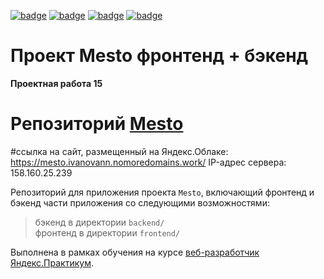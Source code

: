 [![badge](https://img.shields.io/badge/Technologies-HTML5-orange)](https://html.spec.whatwg.org/multipage/) [![badge](https://img.shields.io/badge/Technologies-CSS3-blue)](https://www.w3.org/Style/CSS/#specs) [![badge](https://img.shields.io/badge/Technologies-JS-yellow)](https://www.w3.org/Style/CSS/#specs) [![badge](https://img.shields.io/badge/Technologies-REACT-lightblue)](https://ru.reactjs.org/)

# Проект Mesto фронтенд + бэкенд
**Проектная работа 15**
# Репозиторий [Mesto](git@github.com:ivanovanatalya/react-mesto-api-full.git)

#ссылка на сайт, размещенный на Яндекс.Облаке: 
https://mesto.ivanovann.nomoredomains.work/
IP-адрес сервера: 158.160.25.239

Репозиторий для приложения проекта `Mesto`, включающий фронтенд и бэкенд части приложения со следующими возможностями:
> бэкенд в директории `backend/`  
> фронтенд в директории `frontend/`

Выполнена в рамках обучения на курсе [веб-разработчик Яндекс.Практикум](https://practicum.yandex.ru/web/?utm_source=practicum&utm_medium=email&utm_campaign=sendr-597315).
